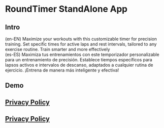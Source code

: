 # RoundTimer StandAlone App
## Intro
(en-EN) Maximize your workouts with this customizable timer for precision training. Set specific times for active laps and rest intervals, tailored to any exercise routine. Train smarter and more effectively <br>
(es-ES) Maximiza tus entrenamientos con este temporizador personalizable para un entrenamiento de precisión. Establece tiempos específicos para lapsos activos e intervalos de descanso, adaptados a cualquier rutina de ejercicio. ¡Entrena de manera más inteligente y efectiva!

## Demo

## [Privacy Policy](https://www.netbug94.com/RoundTimer/)

## <a href="https://www.netbug94.com/RoundTimer/" target="_blank" rel="noopener noreferrer">Privacy Policy</a>
